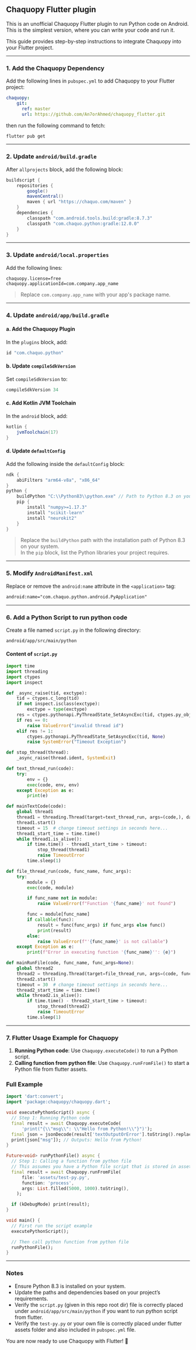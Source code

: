 ## Chaquopy Flutter plugin

This is an unofficial Chaquopy Flutter plugin to run Python code on Android. This is the simplest version, where you can write your code and run it.

This guide provides step-by-step instructions to integrate Chaquopy into your Flutter project.

---

### 1. Add the Chaquopy Dependency
Add the following lines in `pubspec.yml` to add Chaquopy to your Flutter project:
```yml
chaquopy:
    git:
      ref: master
      url: https://github.com/An7orAhmed/chaquopy_flutter.git
```
then run the following command to fetch:
```bash
flutter pub get
```

---

### 2. Update `android/build.gradle`
After `allprojects` block, add the following block:
```gradle
buildscript {
    repositories {
        google()
        mavenCentral()
        maven { url "https://chaquo.com/maven" }
    }
    dependencies {
        classpath "com.android.tools.build:gradle:8.7.3"
        classpath "com.chaquo.python:gradle:12.0.0"
    }
}
```

---

### 3. Update `android/local.properties`

Add the following lines:
```properties
chaquopy.license=free
chaquopy.applicationId=com.company.app_name
```

> Replace `com.company.app_name` with your app's package name.

---

### 4. Update `android/app/build.gradle`

#### a. Add the Chaquopy Plugin
In the `plugins` block, add:
```gradle
id "com.chaquo.python"
```

#### b. Update `compileSdkVersion`
Set `compileSdkVersion` to:
```gradle
compileSdkVersion 34
```

#### c. Add Kotlin JVM Toolchain
In the `android` block, add:
```gradle
kotlin {
    jvmToolchain(17)
}
```

#### d. Update `defaultConfig`
Add the following inside the `defaultConfig` block:
```gradle
ndk {
    abiFilters "arm64-v8a", "x86_64"
}
python {
    buildPython "C:\\Python83\\python.exe" // Path to Python 8.3 on your system
    pip {
        install "numpy>=1.17.3"
        install "scikit-learn"
        install "neurokit2"
    }
}
```

> Replace the `buildPython` path with the installation path of Python 8.3 on your system.  
> In the `pip` block, list the Python libraries your project requires.

---

### 5. Modify `AndroidManifest.xml`

Replace or remove the `android:name` attribute in the `<application>` tag:
```xml
android:name="com.chaquo.python.android.PyApplication"
```

---

### 6. Add a Python Script to run python code

Create a file named `script.py` in the following directory:
```
android/app/src/main/python
```

#### Content of `script.py`
```python
import time
import threading
import ctypes
import inspect

def _async_raise(tid, exctype):
    tid = ctypes.c_long(tid)
    if not inspect.isclass(exctype):
        exctype = type(exctype)
    res = ctypes.pythonapi.PyThreadState_SetAsyncExc(tid, ctypes.py_object(exctype))
    if res == 0:
        raise ValueError("invalid thread id")
    elif res != 1:
        ctypes.pythonapi.PyThreadState_SetAsyncExc(tid, None)
        raise SystemError("Timeout Exception")

def stop_thread(thread):
    _async_raise(thread.ident, SystemExit)

def text_thread_run(code):
    try:
        env = {}
        exec(code, env, env)
    except Exception as e:
        print(e)

def mainTextCode(code):
    global thread1
    thread1 = threading.Thread(target=text_thread_run, args=(code,), daemon=True)
    thread1.start()
    timeout = 15  # change timeout settings in seconds here...
    thread1_start_time = time.time()
    while thread1.is_alive():
        if time.time() - thread1_start_time > timeout:
            stop_thread(thread1)
            raise TimeoutError
        time.sleep(1)

def file_thread_run(code, func_name, func_args):
    try:
        module = {}
        exec(code, module)

        if func_name not in module:
            raise ValueError(f"Function '{func_name}' not found")

        func = module[func_name]
        if callable(func):
            result = func(func_args) if func_args else func()
            print(result)
        else:
            raise ValueError(f"'{func_name}' is not callable")
    except Exception as e:
        print(f"Error in executing function '{func_name}'': {e}")

def mainRunFile(code, func_name, func_args=None):
    global thread2
    thread2 = threading.Thread(target=file_thread_run, args=(code, func_name, func_args,), daemon=True)
    thread2.start()
    timeout = 30  # change timeout settings in seconds here...
    thread2_start_time = time.time()
    while thread2.is_alive():
        if time.time() - thread2_start_time > timeout:
            stop_thread(thread2)
            raise TimeoutError
        time.sleep(1)
```

---

### 7. Flutter Usage Example for Chaquopy

1. **Running Python code**: Use `Chaquopy.executeCode()` to run a Python script.
2. **Calling function from python file**: Use `Chaquopy.runFromFile()` to start a Python file from flutter assets.

### Full Example

```dart
import 'dart:convert';
import 'package:chaquopy/chaquopy.dart';

void executePythonScript() async {
  // Step 1: Running Python code
  final result = await Chaquopy.executeCode(
      'print("{\\"msg\\": \\"Hello from Python!\\"}")');
  final json = jsonDecode(result['textOutputOrError'].toString().replaceAll("'", "\""));
  print(json["msg"]); // Outputs: Hello from Python!
}

Future<void> runPythonFile() async {
  // Step 1: Calling a function from python file
  // This assumes you have a Python file script that is stored in assets folder
  final result = await Chaquopy.runFromFile(
      file: 'assets/test-py.py',
      function: 'process',
      args: List.filled(5000, 1000).toString(),
    );

  if (kDebugMode) print(result); 
}

void main() {
  // First run the script example
  executePythonScript();

  // Then call python function from python file
  runPythonFile();
}
```

---

### Notes
- Ensure Python 8.3 is installed on your system.
- Update the paths and dependencies based on your project’s requirements.
- Verify the `script.py` (given in this repo root dir) file is correctly placed under `android/app/src/main/python` if you want to run python script from flutter.
- Verify the `test-py.py` or your own file is correctly placed under flutter assets folder and also included in `pubspec.yml` file.

You are now ready to use Chaquopy with Flutter! 🎉
